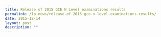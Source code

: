 ```yaml
---
title: Release of 2015 GCE N Level examinations results
permalink: /lp-news/release-of-2015-gce-n-level-examinations-results/
date: 2015-12-14
layout: post
description: ""
---
```

